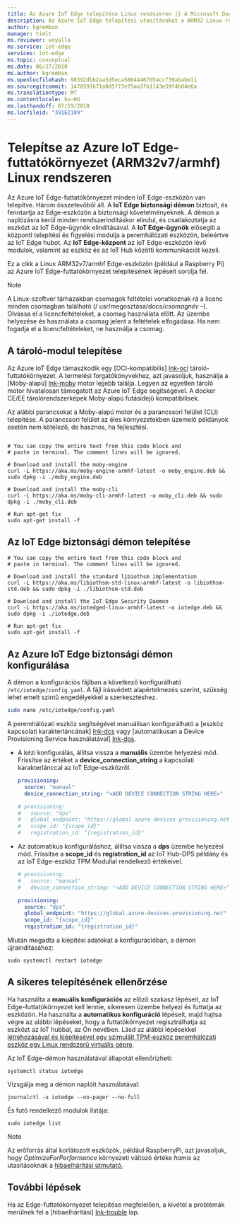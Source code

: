 ```yaml
---
title: Az Azure IoT Edge telepítése Linux rendszeren |} A Microsoft Docs
description: Az Azure IoT Edge telepítési utasításokat a ARM32 Linux rendszeren
author: kgremban
manager: timlt
ms.reviewer: veyalla
ms.service: iot-edge
services: iot-edge
ms.topic: conceptual
ms.date: 06/27/2018
ms.author: kgremban
ms.openlocfilehash: 98392dbb2aa5d5eca58644467d54ccf39ababe11
ms.sourcegitcommit: 1478591671a0d5f73e75aa3fb1143e59f4b04e6a
ms.translationtype: MT
ms.contentlocale: hu-HU
ms.lasthandoff: 07/19/2018
ms.locfileid: "39162109"
---
```

# <a name="install-azure-iot-edge-runtime-on-linux-arm32v7armhf"></a>Telepítse az Azure IoT Edge-futtatókörnyezet (ARM32v7/armhf) Linux rendszeren

Az Azure IoT Edge-futtatókörnyezet minden IoT Edge-eszközön van telepítve. Három összetevőből áll. A **IoT Edge biztonsági démon** biztosít, és fenntartja az Edge-eszközön a biztonsági követelményeknek. A démon a naplózásra kerül minden rendszerindításkor elindul, és csatlakoztatja az eszközt az IoT Edge-ügynök elindításával. A **IoT Edge-ügynök** elősegíti a központi telepítési és figyelési modulja a peremhálózati eszközön, beleértve az IoT Edge hubot. Az **IoT Edge-központ** az IoT Edge-eszközön lévő modulok, valamint az eszköz és az IoT Hub közötti kommunikációt kezeli.

Ez a cikk a Linux ARM32v7/armhf Edge-eszközön (például a Raspberry Pi) az Azure IoT Edge-futtatókörnyezet telepítésének lépéseit sorolja fel.

>[!NOTE]
>A Linux-szoftver tárházakban csomagok feltételei vonatkoznak rá a licenc minden csomagban található (/ usr/megosztása/docs/*csomagnév –*). Olvassa el a licencfeltételeket, a csomag használata előtt. Az üzembe helyezése és használata a csomag jelent a feltételek elfogadása. Ha nem fogadja el a licencfeltételeket, ne használja a csomag.

## <a name="install-the-container-runtime"></a>A tároló-modul telepítése

Az Azure IoT Edge támaszkodik egy [OCI-kompatibilis] [ lnk-oci] tároló-futtatókörnyezet. A termelési forgatókönyvekhez, azt javasoljuk, használja a [Moby-alapú] [ lnk-moby] motor lejjebb találja. Legyen az egyetlen tároló motor hivatalosan támogatott az Azure IoT Edge segítségével. A docker CE/EE tárolórendszerképek Moby-alapú futásidejű kompatibilisek.

Az alábbi parancsokat a Moby-alapú motor és a parancssori felület (CLI) telepítése. A parancssori felület az éles környezetekben üzemelő példányok esetén nem kötelező, de hasznos, ha fejlesztési.

```cmd/sh

# You can copy the entire text from this code block and 
# paste in terminal. The comment lines will be ignored.

# Download and install the moby-engine
curl -L https://aka.ms/moby-engine-armhf-latest -o moby_engine.deb && sudo dpkg -i ./moby_engine.deb

# Download and install the moby-cli
curl -L https://aka.ms/moby-cli-armhf-latest -o moby_cli.deb && sudo dpkg -i ./moby_cli.deb

# Run apt-get fix
sudo apt-get install -f

```

## <a name="install-the-iot-edge-security-daemon"></a>Az IoT Edge biztonsági démon telepítése

```cmd/sh
# You can copy the entire text from this code block and 
# paste in terminal. The comment lines will be ignored.

# Download and install the standard libiothsm implementation
curl -L https://aka.ms/libiothsm-std-linux-armhf-latest -o libiothsm-std.deb && sudo dpkg -i ./libiothsm-std.deb

# Download and install the IoT Edge Security Daemon
curl -L https://aka.ms/iotedged-linux-armhf-latest -o iotedge.deb && sudo dpkg -i ./iotedge.deb

# Run apt-get fix
sudo apt-get install -f
```

## <a name="configure-the-azure-iot-edge-security-daemon"></a>Az Azure IoT Edge biztonsági démon konfigurálása


A démon a konfigurációs fájlban a következő konfigurálható `/etc/iotedge/config.yaml`. A fájl írásvédett alapértelmezés szerint, szükség lehet emelt szintű engedélyekkel a szerkesztéshez.

```bash
sudo nano /etc/iotedge/config.yaml
```

A peremhálózati eszköz segítségével manuálisan konfigurálható a [eszköz kapcsolati karakterláncának] [ lnk-dcs] vagy [automatikusan a Device Provisioning Service használatával] [ lnk-dps].

* A kézi konfigurálás, állítsa vissza a **manuális** üzembe helyezési mód. Frissítse az értéket a **device_connection_string** a kapcsolati karakterlánccal az IoT Edge-eszközről.

   ```yaml
   provisioning:
     source: "manual"
     device_connection_string: "<ADD DEVICE CONNECTION STRING HERE>"
  
   # provisioning: 
   #   source: "dps"
   #   global_endpoint: "https://global.azure-devices-provisioning.net"
   #   scope_id: "{scope_id}"
   #   registration_id: "{registration_id}"
   ```

* Az automatikus konfiguráláshoz, állítsa vissza a **dps** üzembe helyezési mód. Frissítse a **scope_id** és **registration_id** az IoT Hub-DPS példány és az IoT Edge-eszköz TPM Modullal rendelkező értékeivel. 

   ```yaml
   # provisioning:
   #   source: "manual"
   #   device_connection_string: "<ADD DEVICE CONNECTION STRING HERE>"
  
   provisioning: 
     source: "dps"
     global_endpoint: "https://global.azure-devices-provisioning.net"
     scope_id: "{scope_id}"
     registration_id: "{registration_id}"
   ```

Miután megadta a kiépítési adatokat a konfigurációban, a démon újraindításához:

```cmd/sh
sudo systemctl restart iotedge
```

## <a name="verify-successful-installation"></a>A sikeres telepítésének ellenőrzése

Ha használta a **manuális konfigurációs** az előző szakasz lépéseit, az IoT Edge-futtatókörnyezet kell lennie, sikeresen üzembe helyezi és futtatja az eszközön. Ha használta a **automatikus konfiguráció** lépéseit, majd hajtsa végre az alábbi lépéseket, hogy a futtatókörnyezet regisztrálhatja az eszközt az IoT hubbal, az Ön nevében. Lásd az alábbi lépésekkel [létrehozásával és kiépítésével egy szimulált TPM-eszköz peremhálózati eszköz egy Linux rendszerű virtuális gépre](how-to-auto-provision-simulated-device-linux.md#give-iot-edge-access-to-the-tpm).

Az IoT Edge-démon használatával állapotát ellenőrizheti:

```cmd/sh
systemctl status iotedge
```

Vizsgálja meg a démon naplóit használatával:

```cmd/sh
journalctl -u iotedge --no-pager --no-full
```

És futó rendelkező modulok listája:

```cmd/sh
sudo iotedge list
```
>[!NOTE]
>Az erőforrás által korlátozott eszközök, például RaspberryPi, azt javasoljuk, hogy *OptimizeForPerformance* környezeti változó értéke *hamis* az utasításoknak a [ hibaelhárítási útmutató.][lnk-trouble]


## <a name="next-steps"></a>További lépések

Ha az Edge-futtatókörnyezet telepítése megfelelően, a kivétel a problémák merülnek fel a [hibaelhárítási] [ lnk-trouble] lap.

<!-- Links -->
[lnk-dcs]: how-to-register-device-portal.md
[lnk-dps]: how-to-auto-provision-simulated-device-linux.md
[lnk-trouble]: https://docs.microsoft.com/azure/iot-edge/troubleshoot#stability-issues-on-resource-constrained-devices
[lnk-oci]: https://www.opencontainers.org/
[lnk-moby]: https://mobyproject.org/
